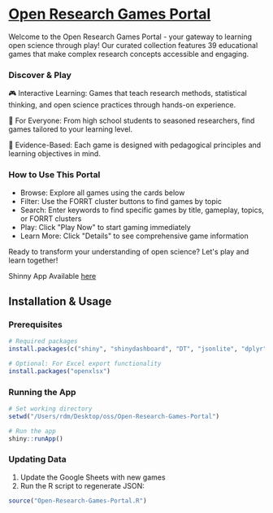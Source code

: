 # [Open Research Games Portal](https://forrtapps.shinyapps.io/open-research-games-portal/)

Welcome to the Open Research Games Portal - your gateway to learning open science through play! Our curated collection features 39 educational games that make complex research concepts accessible and engaging.

### Discover & Play

🎮 Interactive Learning: Games that teach research methods, statistical thinking, and open science practices through hands-on experience.

🎯 For Everyone: From high school students to seasoned researchers, find games tailored to your learning level.

🔬 Evidence-Based: Each game is designed with pedagogical principles and learning objectives in mind.

### How to Use This Portal

- Browse: Explore all games using the cards below
- Filter: Use the FORRT cluster buttons to find games by topic
- Search: Enter keywords to find specific games by title, gameplay, topics, or FORRT clusters
- Play: Click "Play Now" to start gaming immediately
- Learn More: Click "Details" to see comprehensive game information

Ready to transform your understanding of open science? Let's play and learn together!

Shinny App Available [here](https://forrtapps.shinyapps.io/open-research-games-portal/)

## Installation & Usage

### Prerequisites
```r
# Required packages
install.packages(c("shiny", "shinydashboard", "DT", "jsonlite", "dplyr"))

# Optional: For Excel export functionality
install.packages("openxlsx")
```

### Running the App
```r
# Set working directory
setwd("/Users/rdm/Desktop/oss/Open-Research-Games-Portal")

# Run the app
shiny::runApp()
```

### Updating Data
1. Update the Google Sheets with new games
2. Run the R script to regenerate JSON:
```r
source("Open-Research-Games-Portal.R")
```